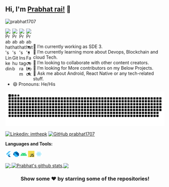 ## Hi, I'm [Prabhat rai!](https://linkedin.com/in/prabhat-rai) 👋

<p align="left"> <img src="https://komarev.com/ghpvc/?username=prabhat1707&label=Views&color=blue&style=plastic" alt="prabhat1707" /> </p>
</a>
<a href="https://linkedin.com/in/prabhat-rai">
  <img align="left" alt="Prabhat's Linkedin" width="22px" src="https://cdn.jsdelivr.net/npm/simple-icons@v3/icons/linkedin.svg" />
</a>
<a href="https://github.com/prabhat1707">
  <img align="left" alt="Prabhat's Github" width="22px" src="https://cdn.jsdelivr.net/npm/simple-icons@v3/icons/github.svg" />
</a>
<a href="https://www.instagram.com/prabhat_rai17/">
  <img align="left" alt="Prabhat's Instagram" width="22px" src="https://cdn.jsdelivr.net/npm/simple-icons@v3/icons/instagram.svg" />
</a>
<a href="https://www.facebook.com/prabhat.rai17/">
  <img align="left" alt="Prabhat's Facebook" width="22px" src="https://cdn.jsdelivr.net/npm/simple-icons@v3/icons/facebook.svg" />
</a>
<br/>
<br/>

- 🔭 I’m currently working as SDE 3.
- 🌱 I’m currently learning more about Devops, Blockchain and cloud Tech.
- 👯 I’m looking to collaborate with other content creators.
- 🤔 I’m looking for More contributors on my Below Projects.
- 💬 Ask me about Android, React Native or any tech-related stuff.
- 😄 Pronouns: He/His

![Snake animation](https://github.com/prabhat1707/prabhat1707/blob/output/github-contribution-grid-snake-dark.svg)

[![Linkedin: imthepk](https://img.shields.io/badge/-prabhat-blue?style=flat-square&logo=Linkedin&logoColor=white&link=https://www.linkedin.com/in/prabhat-rai/)](https://www.linkedin.com/in/prabhat-rai/)
[![GitHub prabhat1707](https://img.shields.io/github/followers/prabhat1707?label=follow&style=social)](https://https://github.com/prabhat1707)

**Languages and Tools:**  

<code><img height="20" src="https://raw.githubusercontent.com/github/explore/80688e429a7d4ef2fca1e82350fe8e3517d3494d/topics/flutter/flutter.png"></code>
<code><img height="20" src="https://raw.githubusercontent.com/github/explore/80688e429a7d4ef2fca1e82350fe8e3517d3494d/topics/dart/dart.png"></code>
<code><img height="20" src="https://raw.githubusercontent.com/github/explore/80688e429a7d4ef2fca1e82350fe8e3517d3494d/topics/android/android.png"></code>
<code><img height="20" src="https://raw.githubusercontent.com/github/explore/80688e429a7d4ef2fca1e82350fe8e3517d3494d/topics/javascript/javascript.png"></code>
<code><img height="20" src="https://raw.githubusercontent.com/github/explore/80688e429a7d4ef2fca1e82350fe8e3517d3494d/topics/react/react.png"></code>    

<a href="https://github.com/prabhat1707">
  <img align="center" src="https://github-readme-stats.vercel.app/api/top-langs/?username=prabhat1707&theme=light&hide_langs_below=1" />
</a>
<a href="https://github.com/prabhat1707">
 <img align="center" src="https://github-readme-stats.vercel.app/api?username=prabhat1707&show_icons=true&theme=light&count_private=true&line_height=27" alt="Prabhat's github stats"/>
</a>

</a>
<a href="https://github.com/prabhat1707/easywaylocation">
 <img align="center" src="https://github-readme-stats.vercel.app/api/pin/?username=prabhat1707&repo=EasyWayLocation&theme=light" />
</a>

<div align="center">

### Show some ❤️ by starring some of the repositories!

</div>

